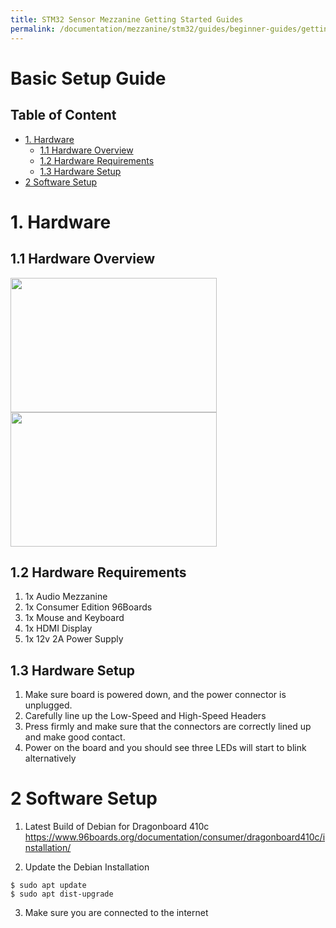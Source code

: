 ```yaml
---
title: STM32 Sensor Mezzanine Getting Started Guides
permalink: /documentation/mezzanine/stm32/guides/beginner-guides/getting-started.md.html
---
```


# Basic Setup Guide

## Table of Content
- [1. Hardware](#1-hardware)
  - [1.1 Hardware Overview](#11-hardware-overview)
  - [1.2 Hardware Requirements](#12-hardware-requirements)
  - [1.3 Hardware Setup](#13-hardware-setup)
- [2 Software Setup](#21-software-setup)

# 1. Hardware
## 1.1 Hardware Overview
<img src="https://raw.githubusercontent.com/96boards/documentation/master/mezzanine/stm32/images/stm32-front-labeled.png?raw=true" data-canonical-src="https://raw.githubusercontent.com/96boards/documentation/master/mezzanine/stm32/images/stm32-front-labeled.png?raw=true" width="330" height="215" />

<img src="https://raw.githubusercontent.com/96boards/documentation/master/mezzanine/stm32/images/stm32-back-labeled.png?raw=true" data-canonical-src="https://raw.githubusercontent.com/96boards/documentation/master/mezzanine/stm32/images/stm32-back-labeled.png?raw=true" width="330" height="215" />

## 1.2 Hardware Requirements
1. 1x Audio Mezzanine
2. 1x Consumer Edition 96Boards
3. 1x Mouse and Keyboard
4. 1x HDMI Display
5. 1x 12v 2A Power Supply

## 1.3 Hardware Setup
1. Make sure board is powered down, and the power connector is unplugged.
2. Carefully line up the Low-Speed and High-Speed Headers
3. Press firmly and make sure that the connectors are correctly lined up and make good contact.
4. Power on the board and you should see three LEDs will start to blink alternatively

# 2 Software Setup
1. Latest Build of Debian for Dragonboard 410c
https://www.96boards.org/documentation/consumer/dragonboard410c/installation/

2. Update the Debian Installation
```shell
$ sudo apt update
$ sudo apt dist-upgrade
```
3. Make sure you are connected to the internet
